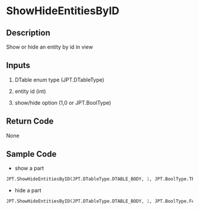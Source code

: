 # ShowHideEntitiesByID

## Description

Show or hide an entity by id in view

## Inputs

1. DTable enum type (JPT.DTableType)

2. entity id (int)

3. show/hide option (1,0 or JPT.BoolType)

## Return Code

None

## Sample Code

- show a part

```python
JPT.ShowHideEntitiesByID(JPT.DTableType.DTABLE_BODY, 1, JPT.BoolType.TRUE_VAL)
```

- hide a part

```python
JPT.ShowHideEntitiesByID(JPT.DTableType.DTABLE_BODY, 1, JPT.BoolType.FALSE_VAL)
```
